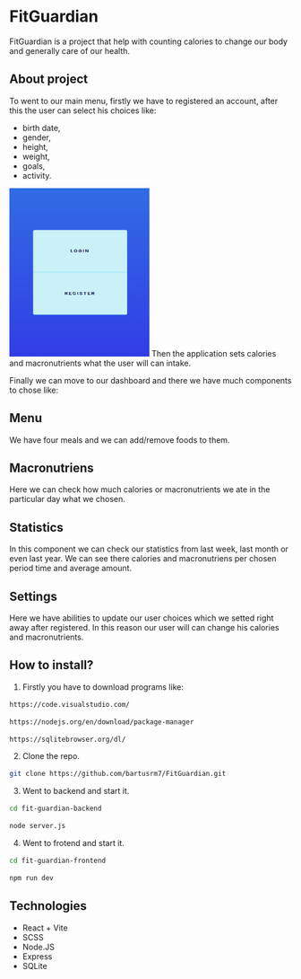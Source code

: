 # FitGuardian #
FitGuardian is a project that help with counting calories to change our body and generally care of our health.

## About project ##
To went to our main menu, firstly we have to registered an account, after this the user can select his choices like:
- birth date,
- gender,
- height,
- weight,
- goals,
- activity.
<img src="/src/assets/Zrzut ekranu 2024-08-28 111746.png" width="250" height="300" />
Then the application sets calories and macronutrients what the user will can intake.


Finally we can move to our dashboard and there we have much components to chose like:
## Menu ##
We have four meals and we can add/remove foods to them.

## Macronutriens ##
Here we can check how much calories or macronutrients we ate in the particular day what we chosen.

## Statistics ##
In this component we can check our statistics from last week, last month or even last year. We can see there calories and macronutriens per chosen period time and average amount.

## Settings ##
Here we have abilities to update our user choices which we setted right away after registered. In this reason our user will can change his calories and macronutrients.

## How to install? ##
1. Firstly you have to download programs like:
```bash
https://code.visualstudio.com/
```
```bash
https://nodejs.org/en/download/package-manager
```
```bash
https://sqlitebrowser.org/dl/
```

2. Clone the repo.
```bash
git clone https://github.com/bartusrm7/FitGuardian.git
```

3. Went to backend and start it.
```bash
cd fit-guardian-backend
```
```bash
node server.js
```

4. Went to frotend and start it.
```bash
cd fit-guardian-frontend
```
```bash
npm run dev
```

## Technologies ##
- React + Vite
- SCSS
- Node.JS
- Express
- SQLite